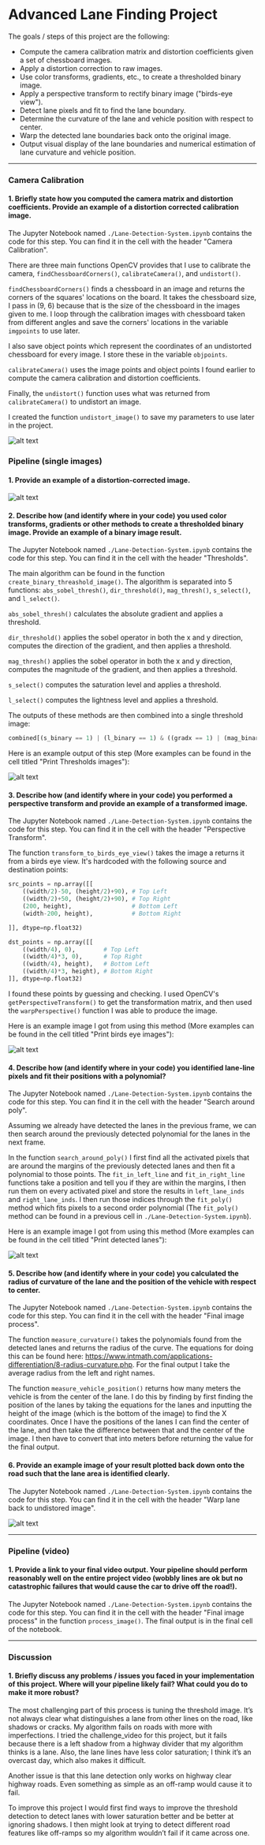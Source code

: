 # Advanced Lane Finding Project

The goals / steps of this project are the following:

* Compute the camera calibration matrix and distortion coefficients given a set of chessboard images.
* Apply a distortion correction to raw images.
* Use color transforms, gradients, etc., to create a thresholded binary image.
* Apply a perspective transform to rectify binary image ("birds-eye view").
* Detect lane pixels and fit to find the lane boundary.
* Determine the curvature of the lane and vehicle position with respect to center.
* Warp the detected lane boundaries back onto the original image.
* Output visual display of the lane boundaries and numerical estimation of lane curvature and vehicle position.

[//]: # (Image References)

[image1]: ./undistort_output.png "Undistorted"
[image2]: ./undistorted_road.png "Road Transformed"
[image3]: ./binary_example.png "Binary Example"
[image4]: ./warp_example.png "Warp Example"
[image5]: ./fit_visual.png "Fit Visual"
[image6]: ./output.png "Output"
[video1]: ./project_video_output.mp4 "Video"

---

### Camera Calibration

#### 1. Briefly state how you computed the camera matrix and distortion coefficients. Provide an example of a distortion corrected calibration image.

The Jupyter Notebook named `./Lane-Detection-System.ipynb` contains the code for this step. You can find it in the cell with the header "Camera Calibration".

There are three main functions OpenCV provides that I use to calibrate the camera, `findChessboardCorners()`, `calibrateCamera()`, and `undistort()`.

`findChessboardCorners()` finds a chessboard in an image and returns the corners of the squares' locations on the board. It takes the chessboard size, I pass in (9, 6) because that is the size of the chessboard in the images given to me. I loop through the calibration images with chessboard taken from different angles and save the corners' locations in the variable `imgpoints` to use later.  

I also save object points which represent the coordinates of an undistorted chessboard for every image. I store these in the variable `objpoints`. 

`calibrateCamera()` uses the image points and object points I found earlier to compute the camera calibration and distortion coefficients. 

Finally, the `undistort()` function uses what was returned from `calibrateCamera()` to undistort an image. 

I created the function `undistort_image()` to save my parameters to use later in the project. 

![alt text][image1]

### Pipeline (single images)

#### 1. Provide an example of a distortion-corrected image.

![alt text][image2]

#### 2. Describe how (and identify where in your code) you used color transforms, gradients or other methods to create a thresholded binary image.  Provide an example of a binary image result.

The Jupyter Notebook named `./Lane-Detection-System.ipynb` contains the code for this step. You can find it in the cell with the header "Thresholds".

The main algorithm can be found in the function `create_binary_threashold_image()`. The algorithm is separated into 5 functions:
`abs_sobel_thresh()`, `dir_threshold()`, `mag_thresh()`, `s_select()`, and `l_select()`.

`abs_sobel_thresh()` calculates the absolute gradient and applies a threshold.

`dir_threshold()` applies the sobel operator in both the x and y direction, computes the direction of the gradient, and then applies a threshold.

`mag_thresh()` applies the sobel operator in both the x and y direction, computes the magnitude of the gradient, and then applies a threshold.

`s_select()` computes the saturation level and applies a threshold.

`l_select()` computes the lightness level and applies a threshold.

The outputs of these methods are then combined into a single threshold image:

```python
combined[(s_binary == 1) | (l_binary == 1) & ((gradx == 1) | (mag_binary == 1)) & (dir_binary == 1)] = 1
```

Here is an example output of this step (More examples can be found in the cell titled "Print Thresholds images"):

![alt text][image3]

#### 3. Describe how (and identify where in your code) you performed a perspective transform and provide an example of a transformed image.

The Jupyter Notebook named `./Lane-Detection-System.ipynb` contains the code for this step. You can find it in the cell with the header "Perspective Transform".

The function `transform_to_birds_eye_view()` takes the image a returns it from a birds eye view. It's hardcoded with the following source and destination points:

```python
src_points = np.array([[
    ((width/2)-50, (height/2)+90), # Top Left
    ((width/2)+50, (height/2)+90), # Top Right
    (200, height),                 # Bottom Left
    (width-200, height),           # Bottom Right

]], dtype=np.float32)

dst_points = np.array([[
    ((width/4), 0),        # Top Left
    ((width/4)*3, 0),      # Top Right
    ((width/4), height),   # Bottom Left
    ((width/4)*3, height), # Bottom Right
]], dtype=np.float32)
```

I found these points by guessing and checking. I used OpenCV's `getPerspectiveTransform()` to get the transformation matrix, and then used the `warpPerspective()` function I was able to produce the image.

Here is an example image I got from using this method (More examples can be found in the cell titled "Print birds eye images"):

![alt text][image4]

#### 4. Describe how (and identify where in your code) you identified lane-line pixels and fit their positions with a polynomial?

The Jupyter Notebook named `./Lane-Detection-System.ipynb` contains the code for this step. You can find it in the cell with the header "Search around poly".

Assuming we already have detected the lanes in the previous frame, we can then search around the previously detected polynomial for the lanes in the next frame. 

In the function `search_around_poly()` I first find all the activated pixels that are around the margins of the previously detected lanes and then fit a polynomial to those points. The `fit_in_left_line` and `fit_in_right_line` functions take a position and tell you if they are within the margins, I then run them on every activated pixel and store the results in `left_lane_inds` and `right_lane_inds`. I then run those indices through the `fit_poly()` method which fits pixels to a second order
polynomial (The `fit_poly()` method can be found in a previous cell in `./Lane-Detection-System.ipynb`).

Here is an example image I got from using this method (More examples can be found in the cell titled "Print detected lanes"):

![alt text][image5]

#### 5. Describe how (and identify where in your code) you calculated the radius of curvature of the lane and the position of the vehicle with respect to center.

The Jupyter Notebook named `./Lane-Detection-System.ipynb` contains the code for this step. You can find it in the cell with the header "Final image process".

The function `measure_curvature()` takes the polynomials found from the detected lanes and returns the radius of the curve. The equations for doing this can be found here: https://www.intmath.com/applications-differentiation/8-radius-curvature.php. For the final output I take the average radius from the left and right names.

The function `measure_vehicle_position()` returns how many meters the vehicle is from the center of the lane. I do this by finding by first finding the position of the lanes by taking the equations for the lanes and inputting the height of the image (which is the bottom of the image) to find the X coordinates. Once I have the positions of the lanes I can find the center of the lane, and then take the difference between that and the center of the image. I then have to convert that into meters
before returning the value for the final output.


#### 6. Provide an example image of your result plotted back down onto the road such that the lane area is identified clearly.

The Jupyter Notebook named `./Lane-Detection-System.ipynb` contains the code for this step. You can find it in the cell with the header "Warp lane back to undistored image".

![alt text][image6]

---

### Pipeline (video)

#### 1. Provide a link to your final video output.  Your pipeline should perform reasonably well on the entire project video (wobbly lines are ok but no catastrophic failures that would cause the car to drive off the road!).

The Jupyter Notebook named `./Lane-Detection-System.ipynb` contains the code for this step. You can find it in the cell with the header "Final image process" in the function `process_image()`. The final output is in the final cell of the notebook.

---

### Discussion

#### 1. Briefly discuss any problems / issues you faced in your implementation of this project.  Where will your pipeline likely fail?  What could you do to make it more robust?

The most challenging part of this process is tuning the threshold image. It’s not always clear what distinguishes a lane from other lines on the road, like shadows or cracks. My algorithm fails on roads with more with imperfections. I tried the challenge_video for this project, but it fails because there is a left shadow from a highway divider that my algorithm thinks is a lane. Also, the lane lines have less color saturation; I think it’s an overcast day, which also makes it difficult.

Another issue is that this lane detection only works on highway clear highway roads. Even something as simple as an off-ramp would cause it to fail.

To improve this project I would first find ways to improve the threshold detection to detect lanes with lower saturation better and be better at ignoring shadows. I then might look at trying to detect different road features like off-ramps so my algorithm wouldn’t fail if it came across one.
